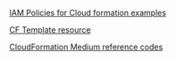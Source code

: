 [IAM Policies for Cloud formation examples ](https://docs.aws.amazon.com/AWSCloudFormation/latest/UserGuide/using-iam-template.html)

[CF Template resource](https://docs.aws.amazon.com/AWSCloudFormation/latest/UserGuide/aws-template-resource-type-ref.html)

[CloudFormation Medium reference codes](https://joninsky.medium.com/3-tips-for-great-aws-cloudformation-templates-f82d4de7b8a)